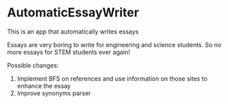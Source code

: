# AutomaticEssayWriter
This is an app that automatically writes essays

Essays are very boring to write for engineering and science students. So no more essays for STEM students ever again!

Possible changes:

1) Implement BFS on references and use information on those sites to enhance the essay
2) Improve synonyms parser

